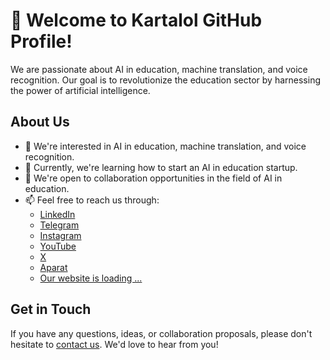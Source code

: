 # 👋 Welcome to Kartalol GitHub Profile!

We are passionate about AI in education, machine translation, and voice recognition. Our goal is to revolutionize the education sector by harnessing the power of artificial intelligence.

## About Us

- 👀 We're interested in AI in education, machine translation, and voice recognition.
- 🌱 Currently, we're learning how to start an AI in education startup.
- 💼 We're open to collaboration opportunities in the field of AI in education.
- 📫 Feel free to reach us through:
  - [LinkedIn]()
  - [Telegram]()
  - [Instagram](https://www.instagram.com/kartalol/)
  - [YouTube](https://youtube.com/@kartaloldotcom?si=bv9nkRVWu1a01qVm)
  - [X](https://twitter.com/Kartal_ol)
  - [Aparat](https://www.aparat.com/kartalol)
  - [Our website is loading ... ](https://www.kartalol.com)


## Get in Touch

If you have any questions, ideas, or collaboration proposals, please don't hesitate to [contact us](kartalol.info@gmail.com). We'd love to hear from you!
